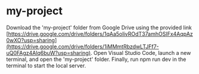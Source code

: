 # my-project
Download the 'my-project' folder from Google Drive using the provided link [https://drive.google.com/drive/folders/1qAa5oIivROdT37amhOSIFx4AqpAz0wXO?usp=sharing](https://drive.google.com/drive/folders/1iMMmtRbzdwLTJFf7-uQ0FAgz4Alq6buW?usp=sharing). Open Visual Studio Code, launch a new terminal, and open the 'my-project' folder. Finally, run npm run dev in the terminal to start the local server.
